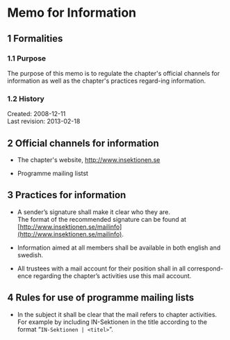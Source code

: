 # Memo for Information

## 1 Formalities
### 1.1 Purpose
The purpose of this memo is to regulate the chapter's official channels for information as well as the chapter's practices regard-ing information.

### 1.2 History
Created: 2008-12-11  
Last revision: 2013-02-18

## 2 Official channels for information

- The chapter's website, http://www.insektionen.se

- Programme mailing listst

## 3 Practices for information

- A sender’s signature shall make it clear who they are.  
  The format of the recommended signature can be found at [http://www.insektionen.se/mailinfo](http://www.insektionen.se/mailinfo).

- Information aimed at all members shall be available in both english and swedish.

- All trustees with a mail account for their position shall in all correspond-ence regarding the chapter’s activities use this mail account.

## 4 Rules for use of programme mailing lists

- In the subject it shall be clear that the mail refers to chapter activities.  
  For example by including IN-Sektionen in the title according to the format “`IN-Sektionen | <titel>`”.
